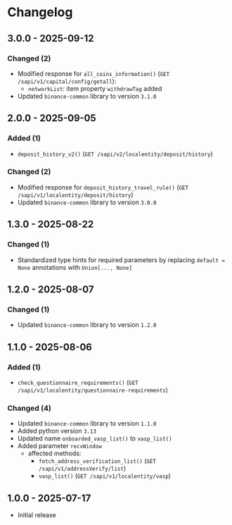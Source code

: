 # Changelog

## 3.0.0 - 2025-09-12

### Changed (2)

- Modified response for `all_coins_information()` (`GET /sapi/v1/capital/config/getall`):
  - `networkList`: item property `withdrawTag` added
- Updated `binance-common` library to version `3.1.0`

## 2.0.0 - 2025-09-05

### Added (1)

- `deposit_history_v2()` (`GET /sapi/v2/localentity/deposit/history`)

### Changed (2)

- Modified response for `deposit_history_travel_rule()` (`GET /sapi/v1/localentity/deposit/history`)
- Updated `binance-common` library to version `3.0.0`

## 1.3.0 - 2025-08-22

### Changed (1)

- Standardized type hints for required parameters by replacing `default = None` annotations with `Union[..., None]`

## 1.2.0 - 2025-08-07

### Changed (1)

- Updated `binance-common` library to version `1.2.0`

## 1.1.0 - 2025-08-06

### Added (1)

- `check_questionnaire_requirements()` (`GET /sapi/v1/localentity/questionnaire-requirements`)

### Changed (4)

- Updated `binance-common` library to version `1.1.0`
- Added python version `3.13`
- Updated name `onboarded_vasp_list()` to `vasp_list()`
- Added parameter `recvWindow`
  - affected methods:
    - `fetch_address_verification_list()` (`GET /sapi/v1/addressVerify/list`)
    - `vasp_list()` (`GET /sapi/v1/localentity/vasp`)

## 1.0.0 - 2025-07-17

- Initial release
